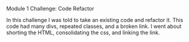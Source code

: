 Module 1 Challenge: Code Refactor

In this challenge I was told to take an existing code and refactor it. This code had many divs, repeated classes, and a broken link. I went about shorting the HTML, consolidating the css, and linking the link. 